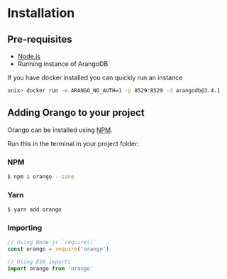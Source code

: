 # Installation

## Pre-requisites

- [Node.js](https://nodejs.org)
- Running instance of ArangoDB

If you have docker installed you can quickly run an instance 

```sh
unix> docker run -e ARANGO_NO_AUTH=1 -p 8529:8529 -d arangodb@3.4.1
```

## Adding Orango to your project

Orango can be installed using [NPM](https://www.npmjs.com/).

Run this in the terminal in your project folder:

### NPM

``` bash
$ npm i orango --save
```

### Yarn

``` bash
$ yarn add orango
```

### Importing

```js
// Using Node.js `require()`
const orango = require('orango')

// Using ES6 imports
import orango from 'orango'
```
